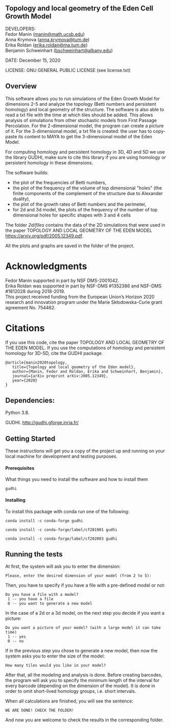 ## Topology and local geometry of the Eden Cell Growth Model

DEVELOPERS: <br />
Fedor Manin (manin@math.ucsb.edu) <br />
Anna Krymova (anna.krymova@tum.de) <br />
Erika Roldan (erika.roldan@ma.tum.de) <br />
Benjamin Schweinhart (bschweinhart@albany.edu) <br />



DATE: December 15, 2020

LICENSE: GNU GENERAL PUBLIC LICENSE (see license.txt)

## Overview 
This software allows you to run simulations of the Eden Growth Model for dimensions 2-5 and analyze the topology (Betti numbers and persistent homology) and local geometry of the structure. The software is also able to read a txt file with the time at which tiles should be added. This allows analysis of simulations from other stochastic models from First Passage Percolation. For the 2-dimensional model, the program can create a picture of it. For the 3-dimensional model, a txt file is created: the user has to copy-paste its content to MAYA to get the 3-dimensional model of the Eden Model.

For computing homology and persistent homology in 3D, 4D and 5D we use the library GUDHI, make sure to cite this library if you are using homology or persistent homology in these dimensions.

The software builds:
* the plot of the frequencies of Betti numbers, 
* the plot of the frequency of the volume of top dimensional "holes" (the finite components of the complement of the structure due to Alexander duality),
* the plot of the growth rates of Betti numbers and the perimeter,
* for 2d and 3d model, the plots of the frequency of the number of top dimensional holes for specific shapes with 3 and 4 cells

The folder *2d/files* contains the data of the 2D simulations that were used in the paper TOPOLOGY AND LOCAL GEOMETRY OF THE EDEN MODEL https://arxiv.org/pdf/2005.12349.pdf.

All the plots and graphs are saved in the folder of the project.

# Acknowledgments
Fedor Manin supported in part by NSF DMS-2001042. <br />
Erika Roldan was supported in part by NSF-DMS #1352386 and NSF-DMS #1812028 during 2018-2019. <br />
This project received funding from the European Union’s Horizon 2020 research and innovation program under the
Marie Skłodowska-Curie grant agreement No. 754462.


# Citations 

If you use this code, cite the paper TOPOLOGY AND LOCAL GEOMETRY OF THE EDEN MODEL. If you use the computations of homology and persistent homology for 3D-5D, cite the GUDHI package.

```
@article{manin2020topology,
   title={Topology and local geometry of the Eden model},
   author={Manin, Fedor and Roldan, Erika and Schweinhart, Benjamin},
   journal={arXiv preprint arXiv:2005.12349},
   year={2020}
}
```

## Dependencies:

Python 3.8.

GUDHI. http://gudhi.gforge.inria.fr/

## Getting Started

These instructions will get you a copy of the project up and running on your local machine for development and testing purposes. 

#### Prerequisites

What things you need to install the software and how to install them

```
gudhi
```

#### Installing

To install this package with conda run one of the following:
```
conda install -c conda-forge gudhi
```
```
conda install -c conda-forge/label/cf201901 gudhi
```
```
conda install -c conda-forge/label/cf202003 gudhi
```

## Running the tests

At first, the system will ask you to enter the dimension:
```
Please, enter the desired dimension of your model (from 2 to 5): 
```
Then, you have to specify if you have a file with a pre-defined model or not:
```
Do you have a file with a model? 
 1 -- you have a file 
 0 -- you want to generate a new model
```
In the case of а 2d or а 3d model, on the next step you decide if you want a picture:
```
Do you want a picture of your model? (with a large model it can take time) 
 1 -- yes 
 0 -- no
```
If in the previous step you chose to generate a new model, then now the system asks you to enter the size of the model:
```
How many tiles would you like in your model?
```
After that, all the modeling and analysis is done. 
Before creating barcodes, the program will ask you to specify the minimum length of the interval for every barcode (depending on the dimension of the model).
It is done in order to omit short-lived homology groups, i.e. short intervals.

When all calculations are finished, you will see the sentence:
```
WE ARE DONE! CHECK THE FOLDER!
```
And now you are welcome to check the results in the corresponding folder. 




